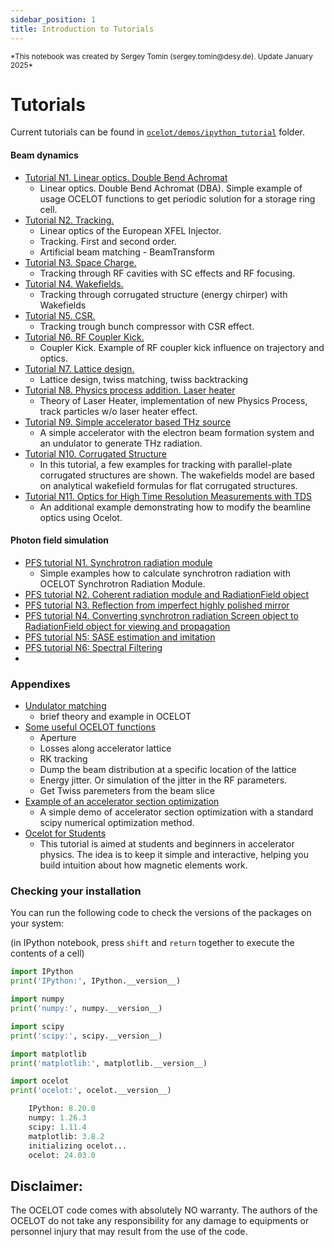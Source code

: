 ```yaml
---
sidebar_position: 1
title: Introduction to Tutorials
---
```

<small>
*This notebook was created by Sergey Tomin (sergey.tomin@desy.de). Update January 2025*
</small>

# Tutorials
<a id='tutorials'></a>

Current tutorials can be found in [`ocelot/demos/ipython_tutorial`](https://github.com/ocelot-collab/ocelot/tree/master/demos/ipython_tutorials) folder. 

#### Beam dynamics

* [Tutorial N1. Linear optics. Double Bend Achromat](./tutorial-beam-dynamics/1_dba.md)
    - Linear optics. Double Bend Achromat (DBA). Simple example of usage OCELOT functions to get periodic solution for a storage ring cell. 
* [Tutorial N2. Tracking.](./tutorial-beam-dynamics/2_tracking.md)
    - Linear optics of the European XFEL Injector. 
    - Tracking. First and second order. 
    - Artificial beam matching - BeamTransform
* [Tutorial N3. Space Charge.](./tutorial-beam-dynamics/3_space_charge.md)
    - Tracking through RF cavities with SC effects and RF focusing.
* [Tutorial N4. Wakefields.](./tutorial-beam-dynamics/4_wake.md)
    - Tracking through corrugated structure (energy chirper) with Wakefields
* [Tutorial N5. CSR.](./tutorial-beam-dynamics/5_CSR.md)
    - Tracking trough bunch compressor with CSR effect.
* [Tutorial N6. RF Coupler Kick.](./tutorial-beam-dynamics/6_coupler_kick.md)
    - Coupler Kick. Example of RF coupler kick influence on trajectory and optics.
* [Tutorial N7. Lattice design.](./tutorial-beam-dynamics/7_lattice_design.md)
    - Lattice design, twiss matching, twiss backtracking 
* [Tutorial N8. Physics process addition. Laser heater](./tutorial-beam-dynamics/8_laser_heater.md)
    - Theory of Laser Heater, implementation of new Physics Process, track particles w/o laser heater effect.   
* [Tutorial N9. Simple accelerator based THz source](./tutorial-beam-dynamics/9_thz_source.md)
    - A simple accelerator with the electron beam formation system and an undulator to generate THz radiation. 
* [Tutorial N10. Corrugated Structure](./tutorial-beam-dynamics/10_CorrugatedStructures.md)
    - In this tutorial, a few examples for tracking with parallel-plate corrugated structures are shown. The wakefields model are based on analytical wakefield formulas for flat corrugated structures.
* [Tutorial N11. Optics for High Time Resolution Measurements with TDS](./tutorial-beam-dynamics/11_optics_design.md)
    - An additional example demonstrating how to modify the beamline optics using Ocelot.
      
#### Photon field simulation 

* [PFS tutorial N1. Synchrotron radiation module](./tutorial-photons/pfs_1_synchrotron_radiation.md)
    - Simple examples how to calculate synchrotron radiation with OCELOT Synchrotron Radiation Module.
* [PFS tutorial N2. Coherent radiation module and RadiationField object](./tutorial-photons/pfs_2_radiation_field.md)
* [PFS tutorial N3. Reflection from imperfect highly polished mirror](./tutorial-photons/pfs_3_imperfect_mirror.md)
* [PFS tutorial N4. Converting synchrotron radiation Screen object to RadiationField object for viewing and propagation](./tutorial-photons/pfs_4_synchrotron_radiation_visualization.md)
* [PFS tutorial N5: SASE estimation and imitation](./tutorial-photons/pfs_5_SASE_Estimator_and_Imitator.md)
* [PFS tutorial N6: Spectral Filtering](./tutorial-photons/pfs_6_spectral_filtering.md)
* 
### Appendixes
* [Undulator matching](./tutorial-beam-dynamics/undulator_matching.md)
    - brief theory and example in OCELOT
* [Some useful OCELOT functions](./tutorial-beam-dynamics/small_useful_features.md)
    - Aperture
    - Losses along accelerator lattice
    - RK tracking
    - Dump the beam distribution at a specific location of the lattice
    - Energy jitter. Or simulation of the jitter in the RF parameters.
    - Get Twiss paremeters from the beam slice
* [Example of an accelerator section optimization](./tutorial-beam-dynamics/accelerator_optim.md)
    - A simple demo of accelerator section optimization with a standard scipy numerical optimization method. 
* [Ocelot for Students](./tutorial-beam-dynamics/for_students.md)
    - This tutorial is aimed at students and beginners in accelerator physics. The idea is to keep it simple and interactive, helping you build intuition about how magnetic elements work.


### Checking your installation

You can run the following code to check the versions of the packages on your system:

(in IPython notebook, press `shift` and `return` together to execute the contents of a cell)


```python
import IPython
print('IPython:', IPython.__version__)

import numpy
print('numpy:', numpy.__version__)

import scipy
print('scipy:', scipy.__version__)

import matplotlib
print('matplotlib:', matplotlib.__version__)

import ocelot
print('ocelot:', ocelot.__version__)
```

```python
    IPython: 8.20.0
    numpy: 1.26.3
    scipy: 1.11.4
    matplotlib: 3.8.2
    initializing ocelot...
    ocelot: 24.03.0
```

## Disclaimer: 
The OCELOT code comes with absolutely NO warranty. The authors of the OCELOT do not take any responsibility for any damage to equipments or personnel injury that may result from the use of the code.